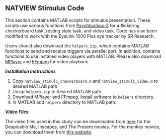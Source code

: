 ## NATVIEW Stimulus Code
This section contains MATLAB scripts for stimulus presentation. These scripts use various functions from [Psychtoolbox-3](http://psychtoolbox.org/) for a flickering checkerboard task, resting state task, and video task. Code has also been modified to work with the EyeLink 1000 Plus eye tracker by SR Research.

Users should also download the ```helpers.zip```, which contains MATLAB functions to send and receive triggers via parallel port. In addition, contains functions to use installed video players with MATLAB. Please also download [MPlayer](http://www.mplayerhq.hu/design7/news.html) and [FFmpeg](https://ffmpeg.org/) for video playback.

***Installation Instructions***
1. Copy ```natview_stimuli_checkerboard.m``` and ```natview_stimuli_video.m``` to desired MATLAB path.
2. Unzip ```helpers.zip``` to desired MATLAB path.
3. Download MPlayer and FFmpeg. Install software to ```helpers``` directory.
4. In MATLAB add ```helpers``` directory to MATLAB path.



***Video Files***

The video files used in this study can be downloaded from [here](https://fcon_1000.projects.nitrc.org/indi/retro/NAT_VIEW/video.tar.gz) for the Despicable Me, Inscapes, and The Present movies. For the monkey movies, you can download them from [this website](https://zenodo.org/record/4623809#.ZAf6VOzMIeU).

